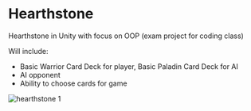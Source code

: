 # Hearthstone
Hearthstone in Unity with focus on OOP (exam project for coding class)

Will include:
- Basic Warrior Card Deck for player, Basic Paladin Card Deck for AI
- AI opponent
- Ability to choose cards for game 

![hearthstone 1](https://user-images.githubusercontent.com/91065258/160191422-8c6bbee7-447b-432f-8892-02fe4ce4af87.png)

